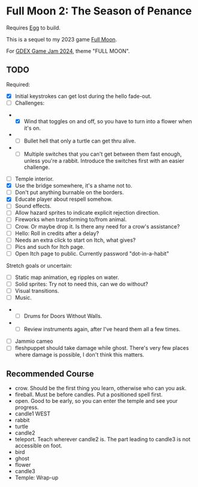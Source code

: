 # Full Moon 2: The Season of Penance

Requires [Egg](https://github.com/aksommerville/egg) to build.

This is a sequel to my 2023 game [Full Moon](https://github.com/aksommerville/fullmoon4).

For [GDEX Game Jam 2024](https://itch.io/jam/gdex-game-jam-2024), theme "FULL MOON".

## TODO

Required:
- [x] Initial keystrokes can get lost during the hello fade-out.
- [ ] Challenges:
- - [x] Wind that toggles on and off, so you have to turn into a flower when it's on.
- - [ ] Bullet hell that only a turtle can get thru alive.
- - [ ] Multiple switches that you can't get between them fast enough, unless you're a rabbit. Introduce the switches first with an easier challenge.
- [ ] Temple interior.
- [x] Use the bridge somewhere, it's a shame not to.
- [ ] Don't put anything burnable on the borders.
- [x] Educate player about respell somehow.
- [ ] Sound effects.
- [ ] Allow hazard sprites to indicate explicit rejection direction.
- [ ] Fireworks when transforming to/from animal.
- [ ] Crow. Or maybe drop it. Is there any need for a crow's assistance?
- [ ] Hello: Roll in credits after a delay?
- [ ] Needs an extra click to start on Itch, what gives?
- [ ] Pics and such for Itch page.
- [ ] Open Itch page to public. Currently password "dot-in-a-habit"

Stretch goals or uncertain:
- [ ] Static map animation, eg ripples on water.
- [ ] Solid sprites: Try not to need this, can we do without?
- [ ] Visual transitions.
- [ ] Music.
- - [ ] Drums for Doors Without Walls.
- - [ ] Review instruments again, after I've heard them all a few times.
- [ ] Jammio cameo
- [ ] fleshpuppet should take damage while ghost. There's very few places where damage is possible, I don't think this matters.

## Recommended Course

- crow. Should be the first thing you learn, otherwise who can you ask.
- fireball. Must be before candles. Put a positioned spell first.
- open. Good to be early, so you can enter the temple and see your progress.
- candle1 WEST
- rabbit
- turtle
- candle2
- teleport. Teach wherever candle2 is. The part leading to candle3 is not accessible on foot.
- bird
- ghost
- flower
- candle3
- Temple: Wrap-up

